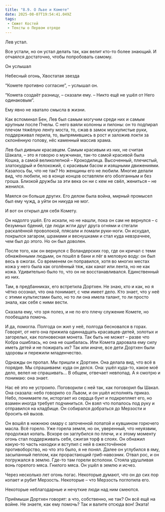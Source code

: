 ```yaml
---
title: "8.9. О Льве и Комете"
date: 2025-08-07T19:54:41.049Z
tags:
 - Сюжет Костей
 - Тексты о Первом отряде
---
```


Лев устал.

Все устали, но он устал делать так, как велит кто-то более знающий. И
отчаялся достаточно, чтобы попробовать самому.

Он услышал

Небесный огонь, Хвостатая звезда

“Комете противно согласие”, – услышал он.

“Комета создаёт разницу, – сказали ему. – Никто ещё не ушёл от Него
одинаковым”.

Ему явно не хватало смысла в жизни.

Как вспоминал Бен, Лев был самым могучим среди них и самым крупным после
Пчелы. С него ваяли колонны и пилоны: он то подпирал плечом тяжёлую
ленту моста, то, сжав в замок мускулистые руки, поддерживал перила, то,
выпрямившись в рост и заложив локти за склонённую голову, нёс каменный
массив храма.

Лев был дивным красавцем. Самым красивым из них, не считая Шакала, – это
я говорю о мужчинах, так-то самой красивой была Кошка, а самой
великолепной – Крокодилица. Высоченный, плечистый, златокудрый и
белокожий, с красивым басом и изящными движениями. Казалось бы, что не
так? Но женщины его не любили. Многие делали вид, что любили, но в конце
концов оставляли его оболганным и без гроша. Близкой дружбы за эти века
он ни с кем не свёл, жениться – не женился.

Маялся он больше других. Его делом была война, мирный промысел был ему
чужд, а уйти он никуда не мог.

И вот он открыл для себя Комету.

Он надолго ушёл. Его искали, но не нашли, пока он сам не вернулся – с
безумных бдений, где люди жгли друг друга огнями и стегали раскалённой
проволокой, плясали и ломали руки-ноги. Он исхудал, покрылся загаром,
шрамами и веснушками и стал куда невзрачнее, чем был до этого. Но он был
доволен.

После того, как он вернулся с Воландерских гор, где он кричал с теми
обнажёнными людьми, он пошёл в бани и лёг в меловую воду: он был весь в
ожогах. Со временем он поправился, хотя во многих местах кожа у него
была как оголённый тяж, как канат или лента, но не как кожа. Удивительно
было то, что он не восстанавливался. Единственный из них.

Там, в предбанниках, его встретила Дортхен. Не знаю, кто и как, но я
чётко осознал, что она понимает, с чем имеет дело. Кто знает, что у неё
с этими культистами было, но то ли она имела талант, то ли просто знала,
как себя с ними вести.

Сказала ему, что зря полез, и не по его плечу служение Комете, но
пообещала помочь.

И да, помогла. Полгода он жил у неё, полгода бесновался в горах.
Говорят, от него она прижила одиннадцать красавцев-детей, золотых и
загорелых, как полновесная монета. Так быть не может – разве что Кобра
ошиблась, но она не ошибалась. Или Комета даровала ему силу иметь детей
и не пожирать их? Так или иначе, все дети Дортхен были здоровы и
пережили младенчество.

Однажды он пропал. Мы пришли к Дортхен. Она делала вид, что всё в
порядке. Мы спрашиваем: куда он делся. Она: ушёл куда-то, какое моё
дело, велел не спрашивать… В общем, отвечает невпопад. А я смотрю и
понимаю: она знает.

Нас её это не устроило. Поговорили с ней так, как поговорил бы Шакал.
Она сказала: небо говорило со Львом, и он ушёл исполнять приказ. Небо,
понимаете ли, исторгает из сердца бунт и подкрепляет его, но взамен
иногда требует подчиниться. Он взял что попалось под руку и отправился
на кладбище. Он собирался добраться до Мерзости и бросить ей вызов.

Он вошёл в нижнюю омару с заточенной лопатой и кувшином горючего масла.
Всё горело. Уже горела земля, но он, уверенный, что неуязвим, продолжал
копать. Вскоре он заглубился по плечи, и к этому моменту огонь стал
поддерживать себя, сжигая торф в слоях. Он обнажил какую-то часть
находки и вступил с ней в ожесточённое противоборство, но что это было,
я не понял. Далее он углубился в яму, засыпанный пеплом, как
прорастающий гриб-навозник. Отвал рос, и он погружался в землю. Где-то
там горели всполохи. Стояла удушливая вонь горелого мяса. Гнилого мяса.
Он ушёл в землю и исчез.

Через несколько лет огонь погас. Некоторые думают, что он до сих пор
копает и рубит Мерзость. Некоторые – что Мерзость поглотила его.

Некоторые неблагодарные и нечуткие люди над ним смеются.

Приёмыши Дортхен говорят: а что, собственно, не так? Он всё ещё на
войне. Не знаете, как ему помочь? Так и валите отсюда вон! Эката!
